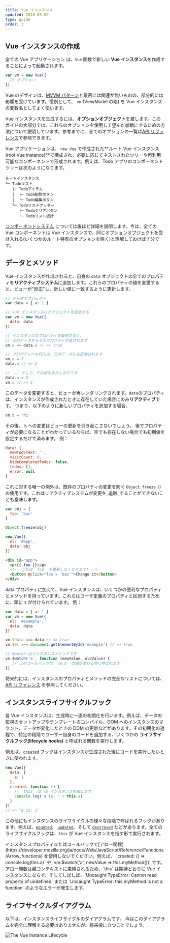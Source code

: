 ```yaml
---
title: Vue インスタンス
updated: 2018-03-09
type: guide
order: 3
---
```


## Vue インスタンスの作成

全ての Vue アプリケーション は、`Vue` 関数で新しい **Vue インスタンス**を作成することによって起動されます。

```js
var vm = new Vue({
  // オプション
})
```

Vue のデザインは、[MVVM パターン](https://en.wikipedia.org/wiki/Model_View_ViewModel)と厳密には関連が無いものの、部分的には影響を受けています。慣例として、 `vm` (ViewModel の略) を Vue インスタンスの変数名としてよく使います。

Vue インスタンスを生成するには、**オプションオブジェクト**を渡します。このガイドの大部分では、これらのオプションを使用して望んだ挙動にするための方法について説明しています。参考までに、全てのオプションの一覧は[API リファレンス](../api/#オプション-データ)で参照できます。

Vue アプリケーションは、 `new Vue` で作成された**ルート Vue インスタンス(root Vue instance)**で構成され、必要に応じてネストされたツリーや再利用可能なコンポーネントで形成されます。例えば、Todo アプリのコンポーネントツリーは次のようになります。

```
ルートインスタンス
└─ Todoリスト
   ├─ Todoアイテム
   │  ├─ Todo削除ボタン
   │  └─ Todo編集ボタン
   └─ Todoリストフッター
      ├─ Todoクリアボタン
      └─ Todoリスト統計
```

[コンポーネントシステム](components.html) については後ほど詳細を説明します。今は、全ての Vue コンポーネントは Vue インスタンスで、同じオプションオブジェクトを受け入れる(いくつかのルート特有のオプションを除く)と理解しておけば十分です。

## データとメソッド

Vue インスタンスが作成されると、自身の `data` オブジェクトの全てのプロパティを**リアクティブシステム**に追加します。これらのプロパティの値を変更すると、ビューが"反応"し、新しい値に一致するように更新します。

```js
// データオブジェクト
var data = { a: 1 }

// Vue インスタンスにオブジェクトを追加する
var vm = new Vue({
  data: data
})

// インスタンスのプロパティを取得すると、
// 元のデータからそのプロパティが返されます
vm.a == data.a // => true

// プロパティへの代入は、元のデータにも反映されます
vm.a = 2
data.a // => 2

// ... そして、その逆もまたしかりです
data.a = 3
vm.a // => 3
```

このデータを変更すると、ビューが再レンダリングされます。`data`のプロパティは、インスタンスが作成されたときに存在していた場合にのみ**リアクティブ**です。 つまり、以下のように新しいプロパティを追加する場合、

```js
vm.b = 'hi'
```

その後、 `b` への変更はビューの更新を引き起こさないでしょう。 後でプロパティが必要になることがわかっているならば、空でも存在しない場合でも初期値を設定するだけで済みます。 例：

```js
data: {
  newTodoText: '',
  visitCount: 0,
  hideCompletedTodos: false,
  todos: [],
  error: null
}
```

これに対する唯一の例外は、既存のプロパティの変更を防ぐ `Object.freeze（）`の使用です。これはリアクティブシステムが変更を_追跡_することができないことも意味します。

```js
var obj = {
  foo: 'bar'
}

Object.freeze(obj)

new Vue({
  el: '#app',
  data: obj
})
```

```html
<div id="app">
  <p>{{ foo }}</p>
  <!-- これは `foo` を更新しなくなります! -->
  <button @click="foo = 'baz'">Change it</button>
</div>
```

data プロパティに加えて、Vue インスタンスは、いくつかの便利なプロパティとメソッドを持っています。これらはユーザ定義のプロパティと区別するために、頭に `$` が付けられています。 例：

```js
var data = { a: 1 }
var vm = new Vue({
  el: '#example',
  data: data
})

vm.$data === data // => true
vm.$el === document.getElementById('example') // => true

// $watch はインスタンスメソッドです
vm.$watch('a', function (newValue, oldValue) {
   // このコールバックは `vm.a` の値が変わる時に呼ばれます
})
```

将来的には、インスタンスのプロパティとメソッドの完全なリストについては、 [API リファレンス](../api/#インスタンスプロパティ) を参照してください。

## インスタンスライフサイクルフック

各 Vue インスタンスは、生成時に一連の初期化を行います。例えば、データの監視のセットアップやテンプレートのコンパイル、DOM へのインスタンスのマウント、データが変化したときの DOM の更新などがあります。その初期化の過程で、特定の段階でユーザー自身のコードを追加する、いくつかの **ライフサイクルフック(lifecycle hooks)** と呼ばれる関数を実行します。

例えば、[`created`](../api/#created) フックはインスタンスが生成された後にコードを実行したいときに使われます。

```js
new Vue({
  data: {
    a: 1
  },
  created: function () {
    // `this` は vm インスタンスを指します
    console.log('a is: ' + this.a)
  }
})
// => "a is: 1"
```

この他にもインスタンスのライフサイクルの様々な段階で呼ばれるフックがあります。例えば、[`mounted`](../api/#mounted)、 [`updated`](../api/#updated)、そして [`destroyed`](../api/#destroyed) などがあります。全てのライフサイクルフックは、`this` が Vue インスタンスを指す形で実行されます。

<p class="tip">インスタンスプロパティまたはコールバックで[アロー関数](https://developer.mozilla.org/ja/docs/Web/JavaScript/Reference/Functions/Arrow_functions) を使用しないでください。例えば、 `created: () => console.log(this.a)` や `vm.$watch('a', newValue => this.myMethod())` です。アロー関数は親コンテキストに束縛されるため、`this` は期待どおりに Vue インスタンスにならず、そしてしばしば、`Uncaught TypeError: Cannot read property of undefined` または `Uncaught TypeError: this.myMethod is not a function` のようなエラーが発生します。</p>

## ライフサイクルダイアグラム

以下は、インスタンスライフサイクルのダイアグラムです。
今はこのダイアグラムを完全に理解する必要はありませんが、将来役に立つことでしょう。

![The Vue Instance Lifecycle](/images/lifecycle.png)
